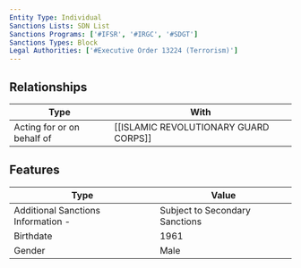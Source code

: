 ```yaml
---
Entity Type: Individual
Sanctions Lists: SDN List
Sanctions Programs: ['#IFSR', '#IRGC', '#SDGT']
Sanctions Types: Block
Legal Authorities: ['#Executive Order 13224 (Terrorism)']
---
```


## Relationships
| Type  | With      | 
|-------|-----------|
| Acting for or on behalf of | [[ISLAMIC REVOLUTIONARY GUARD CORPS]] |

## Features
| Type  | Value      |
|-------|------------|
| Additional Sanctions Information - | Subject to Secondary Sanctions |
| Birthdate | 1961 |
| Gender | Male |
